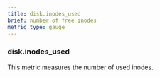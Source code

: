 ```yaml
---
title: disk.inodes_used
brief: number of free inodes
metric_type: gauge
---
```

### disk.inodes_used

This metric measures the number of used inodes.
